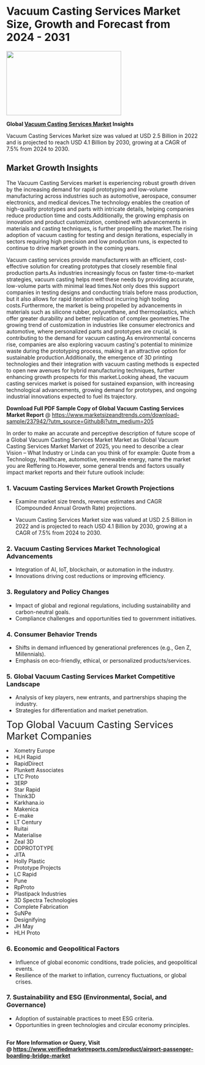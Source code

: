 <H1>Vacuum Casting Services Market Size, Growth and Forecast from 2024 - 2031</H1><img class="aligncenter size-medium wp-image-584254" src="https://thirdeyenews.in/wp-content/uploads/2024/09/Global-Market-Research-300x168.jpeg" alt="" width="300" height="168" /><p><strong>Global&nbsp;<a href="https://www.marketsizeandtrends.com/download-sample/237942/?utm_source=Github8j?utm_medium=205">Vacuum Casting Services Market</a> Insights</strong></p><p>Vacuum Casting Services Market size was valued at USD 2.5 Billion in 2022 and is projected to reach USD 4.1 Billion by 2030, growing at a CAGR of 7.5% from 2024 to 2030.</p><p><h2>Market Growth Insights</h2> <p>The Vacuum Casting Services market is experiencing robust growth driven by the increasing demand for rapid prototyping and low-volume manufacturing across industries such as automotive, aerospace, consumer electronics, and medical devices.The technology enables the creation of high-quality prototypes and parts with intricate details, helping companies reduce production time and costs.Additionally, the growing emphasis on innovation and product customization, combined with advancements in materials and casting techniques, is further propelling the market.The rising adoption of vacuum casting for testing and design iterations, especially in sectors requiring high precision and low production runs, is expected to continue to drive market growth in the coming years.</p> <p>Vacuum casting services provide manufacturers with an efficient, cost-effective solution for creating prototypes that closely resemble final production parts.As industries increasingly focus on faster time-to-market strategies, vacuum casting helps meet these needs by providing accurate, low-volume parts with minimal lead times.Not only does this support companies in testing designs and conducting trials before mass production, but it also allows for rapid iteration without incurring high tooling costs.Furthermore, the market is being propelled by advancements in materials such as silicone rubber, polyurethane, and thermoplastics, which offer greater durability and better replication of complex geometries.The growing trend of customization in industries like consumer electronics and automotive, where personalized parts and prototypes are crucial, is contributing to the demand for vacuum casting.As environmental concerns rise, companies are also exploring vacuum casting's potential to minimize waste during the prototyping process, making it an attractive option for sustainable production.Additionally, the emergence of 3D printing technologies and their integration with vacuum casting methods is expected to open new avenues for hybrid manufacturing techniques, further enhancing growth prospects for this market.Looking ahead, the vacuum casting services market is poised for sustained expansion, with increasing technological advancements, growing demand for prototypes, and ongoing industrial innovations expected to fuel its trajectory.</p> <p><span class=""><strong>Download Full PDF Sample Copy of Global Vacuum Casting Services Market Report</strong> @ <a href="https://www.marketsizeandtrends.com/download-sample/237942/?utm_source=Github8j?utm_medium=205" target="_blank">https://www.marketsizeandtrends.com/download-sample/237942/?utm_source=Github8j?utm_medium=205</a></span></p><p>In order to make an accurate and perceptive description of future scope of a Global&nbsp;Vacuum Casting Services Market Market as Global&nbsp;Vacuum Casting Services Market Market of 2025, you need to describe a clear Vision &ndash; What Industry or Linda can you think of for example: Quote from a Technology, healthcare, automotive, renewable energy, name the market you are Reffering to.However, some general trends and factors usually impact market reports and their future outlook include:</p><h3>1.&nbsp;<strong>Vacuum Casting Services Market Growth Projections</strong></h3><ul><li>Examine market size trends, revenue estimates and CAGR (Compounded Annual Growth Rate) projections.</li><li><p>Vacuum Casting Services Market size was valued at USD 2.5 Billion in 2022 and is projected to reach USD 4.1 Billion by 2030, growing at a CAGR of 7.5% from 2024 to 2030.</p></li></ul><h3>2.&nbsp;<strong>Vacuum Casting Services Market Technological Advancements</strong></h3><ul><li>Integration of AI, IoT, blockchain, or automation in the industry.</li><li>Innovations driving cost reductions or improving efficiency.</li></ul><h3>3.&nbsp;<strong>Regulatory and Policy Changes</strong></h3><ul><li>Impact of global and regional regulations, including sustainability and carbon-neutral goals.</li><li>Compliance challenges and opportunities tied to government initiatives.</li></ul><h3>4.&nbsp;<strong>Consumer Behavior Trends</strong></h3><ul><li>Shifts in demand influenced by generational preferences (e.g., Gen Z, Millennials).</li><li>Emphasis on eco-friendly, ethical, or personalized products/services.</li></ul><h3>5.&nbsp;<strong>Global Vacuum Casting Services Market Competitive Landscape</strong></h3><ul><li>Analysis of key players, new entrants, and partnerships shaping the industry.</li><li>Strategies for differentiation and market penetration.</li></ul><p data-pm-slice="1 1 []"><span style="color: inherit; font-family: inherit; font-size: 25px;">Top Global Vacuum Casting Services Market Companies</span></p><div class="" data-test-id=""><p><li>Xometry Europe</li><li> HLH Rapid</li><li> RapidDirect</li><li> Plunkett Associates</li><li> LTC Proto</li><li> 3ERP</li><li> Star Rapid</li><li> Think3D</li><li> Karkhana.io</li><li> Makenica</li><li> E-make</li><li> LT Century</li><li> Ruitai</li><li> Materialise</li><li> Zeal 3D</li><li> DDPROTOTYPE</li><li> JITA</li><li> Holly Plastic</li><li> Prototype Projects</li><li> LC Rapid</li><li> Pune</li><li> RpProto</li><li> Plastipack Industries</li><li> 3D Spectra Technologies</li><li> Complete Fabrication</li><li> SuNPe</li><li> Designifying</li><li> JH May</li><li> HLH Proto</li></p></div><h3>6.&nbsp;<strong>Economic and Geopolitical Factors</strong></h3><ul><li>Influence of global economic conditions, trade policies, and geopolitical events.</li><li>Resilience of the market to inflation, currency fluctuations, or global crises.</li></ul><h3>7.&nbsp;<strong>Sustainability and ESG (Environmental, Social, and Governance)</strong></h3><ul><li>Adoption of sustainable practices to meet ESG criteria.</li><li>Opportunities in green technologies and circular economy principles.</li></ul><h2><strong style="font-size: 14px;">For More Information or Query, Visit @&nbsp;</strong><a style="background-color: #ffffff; font-size: 14px;" href="https://www.marketsizeandtrends.com/report/vacuum-casting-services-market/" target="_blank">https://www.verifiedmarketreports.com/product/airport-passenger-boarding-bridge-market</a></h2>